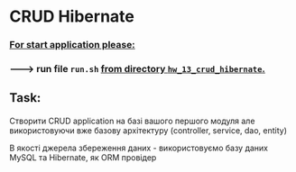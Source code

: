 # CRUD Hibernate #
### <u> For start application please: </u>
### ---> run file </u> `run.sh` <u>from directory `hw_13_crud_hibernate`. </u> ###
## Task: ##
#### 
Створити CRUD application на базі вашого першого модуля але використовуючи вже базову архітектуру (controller, service, dao, entity)

В якості джерела збереження даних - використовуємо базу даних MySQL та Hibernate, як ORM провідер

####